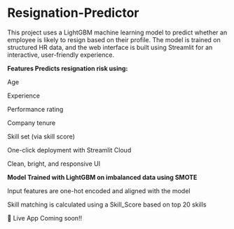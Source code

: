 # Resignation-Predictor
This project uses a LightGBM machine learning model to predict whether an employee is likely to resign based on their profile. The model is trained on structured HR data, and the web interface is built using Streamlit for an interactive, user-friendly experience.

**Features
Predicts resignation risk using:**

Age

Experience

Performance rating

Company tenure

Skill set (via skill score)

One-click deployment with Streamlit Cloud

Clean, bright, and responsive UI

**Model
Trained with LightGBM on imbalanced data using SMOTE**

Input features are one-hot encoded and aligned with the model

Skill matching is calculated using a Skill_Score based on top 20 skills

🚀 Live App
Coming soon!!
